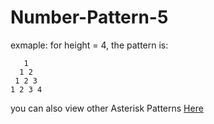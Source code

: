 # Number-Pattern-5

exmaple: for height = 4, the pattern is:

```
   1 
  1 2 
 1 2 3 
1 2 3 4 
```

 you can also view other Asterisk Patterns [Here](https://github.com/Annas-Furquan-Pasha?tab=repositories)
